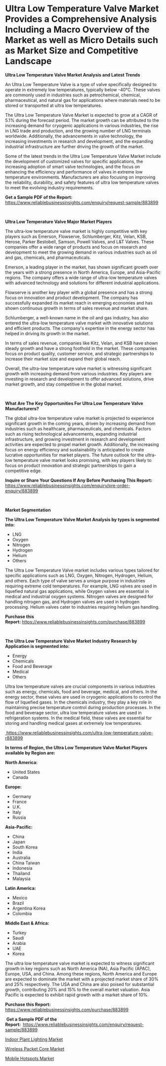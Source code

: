 <p><h1>Ultra Low Temperature Valve Market Provides a Comprehensive Analysis Including a Macro Overview of the Market as well as Micro Details such as Market Size and Competitive Landscape</h1></p><p><strong>Ultra Low Temperature Valve Market Analysis and Latest Trends</strong></p>
<p><p>An Ultra Low Temperature Valve is a type of valve specifically designed to operate in extremely low temperatures, typically below -40°C. These valves are commonly used in industries such as petrochemical, chemical, pharmaceutical, and natural gas for applications where materials need to be stored or transported at ultra low temperatures.</p><p>The Ultra Low Temperature Valve Market is expected to grow at a CAGR of 5.1% during the forecast period. The market growth can be attributed to the increasing demand for cryogenic applications in various industries, the rise in LNG trade and production, and the growing number of LNG terminals worldwide. Additionally, the advancements in valve technology, the increasing investments in research and development, and the expanding industrial infrastructure are further driving the growth of the market.</p><p>Some of the latest trends in the Ultra Low Temperature Valve Market include the development of customized valves for specific applications, the increasing adoption of smart valve technologies, and the focus on enhancing the efficiency and performance of valves in extreme low temperature environments. Manufacturers are also focusing on improving the reliability, durability, and safety features of ultra low temperature valves to meet the evolving industry requirements.</p></p>
<p><strong>Get a Sample PDF of the Report:&nbsp;</strong> <a href="https://www.reliablebusinessinsights.com/enquiry/request-sample/883899">https://www.reliablebusinessinsights.com/enquiry/request-sample/883899</a></p>
<p>&nbsp;</p>
<p><strong>Ultra Low Temperature Valve Major Market Players</strong></p>
<p><p>The ultra-low temperature valve market is highly competitive with key players such as Emerson, Flowserve, Schlumberger, Kitz, Velan, KSB, Herose, Parker Bestobell, Samson, Powell Valves, and L&T Valves. These companies offer a wide range of products and focus on research and development to meet the growing demand in various industries such as oil and gas, chemicals, and pharmaceuticals.</p><p>Emerson, a leading player in the market, has shown significant growth over the years with a strong presence in North America, Europe, and Asia-Pacific regions. The company offers a wide range of ultra-low temperature valves with advanced technology and solutions for different industrial applications.</p><p>Flowserve is another key player with a global presence and has a strong focus on innovation and product development. The company has successfully expanded its market reach in emerging economies and has shown continuous growth in terms of sales revenue and market share.</p><p>Schlumberger, a well-known name in the oil and gas industry, has also entered the ultra-low temperature valve market with innovative solutions and efficient products. The company's expertise in the energy sector has helped in driving its growth in the market.</p><p>In terms of sales revenue, companies like Kitz, Velan, and KSB have shown steady growth and have a strong foothold in the market. These companies focus on product quality, customer service, and strategic partnerships to increase their market size and expand their global reach.</p><p>Overall, the ultra-low temperature valve market is witnessing significant growth with increasing demand from various industries. Key players are investing in research and development to offer advanced solutions, drive market growth, and stay competitive in the global market.</p></p>
<p>&nbsp;</p>
<p><strong>What Are The Key Opportunities For Ultra Low Temperature Valve Manufacturers?</strong></p>
<p><p>The global ultra-low temperature valve market is projected to experience significant growth in the coming years, driven by increasing demand from industries such as healthcare, pharmaceuticals, and chemicals. Factors such as rising technological advancements, expanding industrial infrastructure, and growing investment in research and development activities are expected to propel market growth. Additionally, the increasing focus on energy efficiency and sustainability is anticipated to create lucrative opportunities for market players. The future outlook for the ultra-low temperature valve market looks promising, with key players likely to focus on product innovation and strategic partnerships to gain a competitive edge.</p></p>
<p><strong>Inquire or Share Your Questions If Any Before Purchasing This Report:</strong> <a href="https://www.reliablebusinessinsights.com/enquiry/pre-order-enquiry/883899">https://www.reliablebusinessinsights.com/enquiry/pre-order-enquiry/883899</a></p>
<p>&nbsp;</p>
<p><strong>Market Segmentation</strong></p>
<p><strong>The Ultra Low Temperature Valve Market Analysis by types is segmented into:</strong></p>
<p><ul><li>LNG</li><li>Oxygen</li><li>Nitrogen</li><li>Hydrogen</li><li>Helium</li><li>Others</li></ul></p>
<p><p>The Ultra Low Temperature Valve market includes various types tailored for specific applications such as LNG, Oxygen, Nitrogen, Hydrogen, Helium, and others. Each type of valve serves a unique purpose in industries requiring extreme cold temperatures. For example, LNG valves are used in liquefied natural gas applications, while Oxygen valves are essential in medical and industrial oxygen systems. Nitrogen valves are designed for handling nitrogen gas, and Hydrogen valves are used in hydrogen processing. Helium valves cater to industries requiring helium gas handling.</p></p>
<p><strong>Purchase this Report:&nbsp;</strong><a href="https://www.reliablebusinessinsights.com/purchase/883899">https://www.reliablebusinessinsights.com/purchase/883899</a></p>
<p>&nbsp;</p>
<p><strong>The Ultra Low Temperature Valve Market Industry Research by Application is segmented into:</strong></p>
<p><ul><li>Energy</li><li>Chemicals</li><li>Food and Beverage</li><li>Medical</li><li>Others</li></ul></p>
<p><p>Ultra low temperature valves are crucial components in various industries such as energy, chemicals, food and beverage, medical, and others. In the energy sector, these valves are used in cryogenic applications to control the flow of liquefied gases. In the chemicals industry, they play a key role in maintaining precise temperature control during production processes. In the food and beverage sector, ultra low temperature valves are used in refrigeration systems. In the medical field, these valves are essential for storing and handling medical gases at extremely low temperatures.</p></p>
<p><a href="https://www.reliablebusinessinsights.com/ultra-low-temperature-valve-r883899">&nbsp;https://www.reliablebusinessinsights.com/ultra-low-temperature-valve-r883899</a></p>
<p><strong>In terms of Region, the Ultra Low Temperature Valve Market Players available by Region are:</strong></p>
<p>
    <p> <strong> North America: </strong>
        <ul>
            <li>United States</li>
            <li>Canada</li>
        </ul>
        </p> 
    <p> <strong> Europe: </strong>
        <ul>
            <li>Germany</li>
            <li>France</li>
            <li>U.K.</li>
            <li>Italy</li>
            <li>Russia</li>
        </ul>
        </p> 
    <p> <strong> Asia-Pacific: </strong>
        <ul>
            <li>China</li>
            <li>Japan</li>
            <li>South Korea</li>
            <li>India</li>
            <li>Australia</li>
            <li>China Taiwan</li>
            <li>Indonesia</li>
            <li>Thailand</li>
            <li>Malaysia</li>
        </ul>
        </p> 
    <p> <strong> Latin America: </strong>
        <ul>
            <li>Mexico</li>
            <li>Brazil</li>
            <li>Argentina Korea</li>
            <li>Colombia</li>
        </ul>
        </p> 
    <p> <strong> Middle East & Africa: </strong>
        <ul>
            <li>Turkey</li>
            <li>Saudi</li>
            <li>Arabia</li>
            <li>UAE</li>
            <li>Korea</li>
        </ul>
    </p>
    </p>
<p><p>The ultra low temperature valve market is expected to witness significant growth in key regions such as North America (NA), Asia Pacific (APAC), Europe, USA, and China. Among these regions, North America and Europe are expected to dominate the market with a projected market share of 30% and 25% respectively. The USA and China are also poised for substantial growth, contributing 20% and 15% to the overall market valuation. Asia Pacific is expected to exhibit rapid growth with a market share of 10%.</p></p>
<p><strong>Purchase this Report: </strong><a href="https://www.reliablebusinessinsights.com/purchase/883899">https://www.reliablebusinessinsights.com/purchase/883899</a></p>
<p>&nbsp;<strong>Get a Sample PDF of the Report:&nbsp;&nbsp;</strong><a href="https://www.reliablebusinessinsights.com/enquiry/request-sample/883899">https://www.reliablebusinessinsights.com/enquiry/request-sample/883899</a></p>
<p><strong></strong></p>
<p><p><a href="https://issuu.com/reportprime-2/docs/indoor-plant-lighting-market-size-2030.pptx">Indoor Plant Lighting Market</a></p><p><a href="https://github.com/cheribeninsig/Market-Research-Report-List-1/blob/main/wireless-packet-core-market.md">Wireless Packet Core Market</a></p><p><a href="https://github.com/AdrianaPaucek2023/Market-Research-Report-List-2/blob/main/mobile-hotspots-market.md">Mobile Hotspots Market</a></p></p>